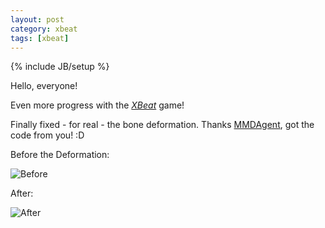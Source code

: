 ```yaml
---
layout: post
category: xbeat
tags: [xbeat]
---
```

{% include JB/setup %}

Hello, everyone!

Even more progress with the [_XBeat_][1] game! 

Finally fixed - for real - the bone deformation. Thanks [MMDAgent][2], got the code from you! :D


Before the Deformation:

![Before][3]


After:


![After][4]

[1]: http://github.com/shirayukikitsune/xbeat/
[2]: http://www.mmdagent.jp/
[3]: http://i.imgur.com/PjcCHNK.png
[4]: http://i.imgur.com/KiCC6Pr.png

